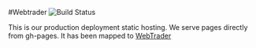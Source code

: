#Webtrader ![Build Status](https://travis-ci.org/binary-com/webtrader.svg?branch=master)

This is our production deployment static hosting. We serve pages directly from gh-pages. It has been mapped to  [WebTrader](http://webtrader.binary.com)


